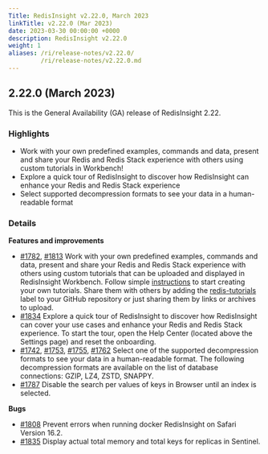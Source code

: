 ```yaml
---
Title: RedisInsight v2.22.0, March 2023
linkTitle: v2.22.0 (Mar 2023)
date: 2023-03-30 00:00:00 +0000
description: RedisInsight v2.22.0
weight: 1
aliases: /ri/release-notes/v2.22.0/
         /ri/release-notes/v2.22.0.md
---
```

## 2.22.0 (March 2023)
This is the General Availability (GA) release of RedisInsight 2.22.

### Highlights
- Work with your own predefined examples, commands and data, present and share your Redis and Redis Stack experience with others using custom tutorials in Workbench!
- Explore a quick tour of RedisInsight to discover how RedisInsight can enhance your Redis and Redis Stack experience
- Select supported decompression formats to see your data in a human-readable format

### Details
**Features and improvements**
- [#1782](https://github.com/RedisInsight/RedisInsight/pull/1782), [#1813](https://github.com/RedisInsight/RedisInsight/pull/1813) Work with your own predefined examples, commands and data, present and share your Redis and Redis Stack experience with others using custom tutorials that can be uploaded and displayed in RedisInsight Workbench. Follow simple [instructions](https://github.com/RedisInsight/Tutorials) to start creating your own tutorials. Share them with others by adding the [redis-tutorials](https://github.com/topics/redis-tutorials) label to your GitHub repository or just sharing them by links or archives to upload.
- [#1834](https://github.com/RedisInsight/RedisInsight/pull/1834) Explore a quick tour of RedisInsight to discover how RedisInsight can cover your use cases and enhance your Redis and Redis Stack experience. To start the tour, open the Help Center (located above the Settings page) and reset the onboarding.
- [#1742](https://github.com/RedisInsight/RedisInsight/pull/1742), [#1753](https://github.com/RedisInsight/RedisInsight/pull/1753), [#1755](https://github.com/RedisInsight/RedisInsight/pull/1755), [#1762](https://github.com/RedisInsight/RedisInsight/pull/1762) Select one of the supported decompression formats to see your data in a human-readable format. The following decompression formats are available on the list of database connections: GZIP, LZ4, ZSTD, SNAPPY.
- [#1787](https://github.com/RedisInsight/RedisInsight/pull/1787) Disable the search per values of keys in Browser until an index is selected.


**Bugs**
- [#1808](https://github.com/RedisInsight/RedisInsight/pull/1808) Prevent errors when running docker RedisInsight on Safari Version 16.2.
- [#1835](https://github.com/RedisInsight/RedisInsight/pull/1835) Display actual total memory and total keys for replicas in Sentinel.
